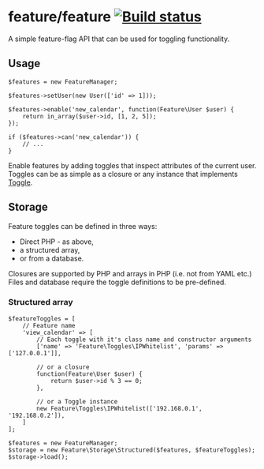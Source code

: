# feature/feature [![Build status](http://img.shields.io/travis/rmasters/feature.svg)](https://travis-ci.org/rmasters/feature)

A simple feature-flag API that can be used for toggling functionality.

## Usage

    $features = new FeatureManager;

    $features->setUser(new User(['id' => 1]));

    $features->enable('new_calendar', function(Feature\User $user) {
        return in_array($user->id, [1, 2, 5]);
    });

    if ($features->can('new_calendar')) {
        // ...
    }

Enable features by adding toggles that inspect attributes of the current user.
Toggles can be as simple as a closure or any instance that implements
[Toggle](src/Toggle.php).

## Storage

Feature toggles can be defined in three ways:

-   Direct PHP - as above,
-   a structured array,
-   or from a database.

Closures are supported by PHP and arrays in PHP (i.e. not from YAML etc.) Files
and database require the toggle definitions to be pre-defined.

### Structured array

    $featureToggles = [
        // Feature name
        'view_calendar' => [
            // Each toggle with it's class name and constructor arguments
            ['name' => 'Feature\Toggles\IPWhitelist', 'params' => ['127.0.0.1']],

            // or a closure
            function(Feature\User $user) {
                return $user->id % 3 == 0;
            },

            // or a Toggle instance
            new Feature\Toggles\IPWhitelist(['192.168.0.1', '192.168.0.2']),
        ]
    ];

    $features = new FeatureManager;
    $storage = new Feature\Storage\Structured($features, $featureToggles);
    $storage->load();
